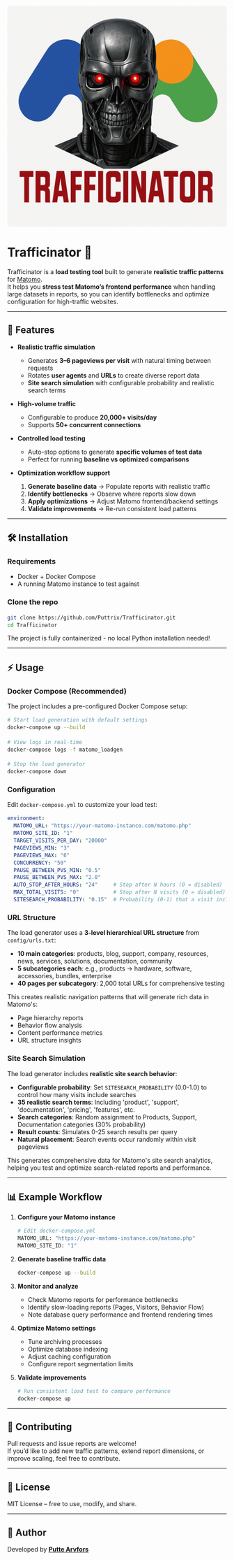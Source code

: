 ![Trafficinator Logo](logo.png)

# Trafficinator 🦖

Trafficinator is a **load testing tool** built to generate **realistic traffic patterns** for [Matomo](https://matomo.org/).  
It helps you **stress test Matomo’s frontend performance** when handling large datasets in reports, so you can identify bottlenecks and optimize configuration for high-traffic websites.  

---

## 🚀 Features  

- **Realistic traffic simulation**  
  - Generates **3–6 pageviews per visit** with natural timing between requests  
  - Rotates **user agents** and **URLs** to create diverse report data  
  - **Site search simulation** with configurable probability and realistic search terms  

- **High-volume traffic**  
  - Configurable to produce **20,000+ visits/day**  
  - Supports **50+ concurrent connections**  

- **Controlled load testing**  
  - Auto-stop options to generate **specific volumes of test data**  
  - Perfect for running **baseline vs optimized comparisons**  

- **Optimization workflow support**  
  1. **Generate baseline data** → Populate reports with realistic traffic  
  2. **Identify bottlenecks** → Observe where reports slow down  
  3. **Apply optimizations** → Adjust Matomo frontend/backend settings  
  4. **Validate improvements** → Re-run consistent load patterns  

---

## 🛠️ Installation  

### Requirements  
- Docker + Docker Compose  
- A running Matomo instance to test against  

### Clone the repo  
```bash
git clone https://github.com/Puttrix/Trafficinator.git
cd Trafficinator
```

The project is fully containerized - no local Python installation needed!

---

## ⚡ Usage  

### Docker Compose (Recommended)  
The project includes a pre-configured Docker Compose setup:

```bash
# Start load generation with default settings
docker-compose up --build

# View logs in real-time
docker-compose logs -f matomo_loadgen

# Stop the load generator
docker-compose down
```

### Configuration  
Edit `docker-compose.yml` to customize your load test:

```yaml
environment:
  MATOMO_URL: "https://your-matomo-instance.com/matomo.php"
  MATOMO_SITE_ID: "1"
  TARGET_VISITS_PER_DAY: "20000"
  PAGEVIEWS_MIN: "3"
  PAGEVIEWS_MAX: "6"
  CONCURRENCY: "50"
  PAUSE_BETWEEN_PVS_MIN: "0.5"
  PAUSE_BETWEEN_PVS_MAX: "2.0"
  AUTO_STOP_AFTER_HOURS: "24"     # Stop after N hours (0 = disabled)
  MAX_TOTAL_VISITS: "0"           # Stop after N visits (0 = disabled)
  SITESEARCH_PROBABILITY: "0.15"  # Probability (0-1) that a visit includes site search
```

### URL Structure  
The load generator uses a **3-level hierarchical URL structure** from `config/urls.txt`:
- **10 main categories**: products, blog, support, company, resources, news, services, solutions, documentation, community
- **5 subcategories each**: e.g., products → hardware, software, accessories, bundles, enterprise  
- **40 pages per subcategory**: 2,000 total URLs for comprehensive testing

This creates realistic navigation patterns that will generate rich data in Matomo's:
- Page hierarchy reports
- Behavior flow analysis  
- Content performance metrics
- URL structure insights

### Site Search Simulation
The load generator includes **realistic site search behavior**:
- **Configurable probability**: Set `SITESEARCH_PROBABILITY` (0.0-1.0) to control how many visits include searches
- **35 realistic search terms**: Including 'product', 'support', 'documentation', 'pricing', 'features', etc.
- **Search categories**: Random assignment to Products, Support, Documentation categories (30% probability)
- **Result counts**: Simulates 0-25 search results per query
- **Natural placement**: Search events occur randomly within visit pageviews

This generates comprehensive data for Matomo's site search analytics, helping you test and optimize search-related reports and performance.

---

## 📊 Example Workflow  

1. **Configure your Matomo instance**  
   ```bash
   # Edit docker-compose.yml
   MATOMO_URL: "https://your-matomo-instance.com/matomo.php"
   MATOMO_SITE_ID: "1"
   ```

2. **Generate baseline traffic data**  
   ```bash
   docker-compose up --build
   ```

3. **Monitor and analyze**  
   - Check Matomo reports for performance bottlenecks
   - Identify slow-loading reports (Pages, Visitors, Behavior Flow)
   - Note database query performance and frontend rendering times

4. **Optimize Matomo settings**  
   - Tune archiving processes
   - Optimize database indexing  
   - Adjust caching configuration
   - Configure report segmentation limits

5. **Validate improvements**  
   ```bash
   # Run consistent load test to compare performance
   docker-compose up
   ```  

---

## 🤝 Contributing  

Pull requests and issue reports are welcome!  
If you’d like to add new traffic patterns, extend report dimensions, or improve scaling, feel free to contribute.  

---

## 📜 License  

MIT License – free to use, modify, and share.  

---

## 👤 Author  

Developed by **[Putte Arvfors](https://github.com/Puttrix)**  

